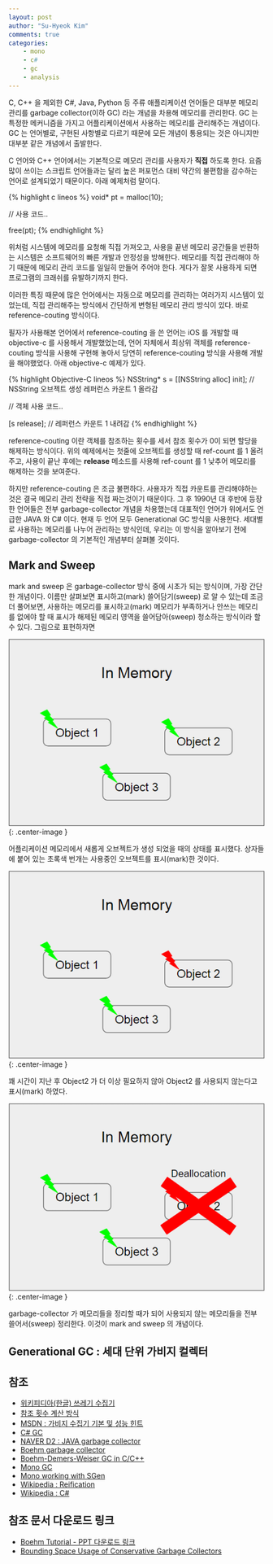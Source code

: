 ```yaml
---
layout: post
author: "Su-Hyeok Kim"
comments: true
categories:
    - mono
    - c#
    - gc
    - analysis
---
```


C, C++ 을 제외한 C#, Java, Python 등 주류 애플리케이션 언어들은 대부분 메모리 관리를 garbage collector(이하 GC) 라는 개념을 차용해 메모리를 관리한다. GC 는 특정한 메커니즘을 가지고 어플리케이션에서 사용하는 메모리를 관리해주는 개념이다. GC 는 언어별로, 구현된 사항별로 다르기 때문에 모든 개념이 통용되는 것은 아니지만 대부분 같은 개념에서 출발한다.

<!-- more -->

C 언어와 C++ 언어에서는 기본적으로 메모리 관리를 사용자가 __직접__ 하도록 한다. 요즘 많이 쓰이는 스크립트 언어들과는 달리 높은 퍼포먼스 대비 약간의 불편함을 감수하는 언어로 설계되었기 때문이다. 아래 예제처럼 말이다.

{% highlight c lineos %}
void* pt = malloc(10);

// 사용 코드..

free(pt);
{% endhighlight %}

위처럼 시스템에 메모리를 요청해 직접 가져오고, 사용을 끝낸 메모리 공간들을 반환하는 시스템은 소프트웨어의 빠른 개발과 안정성을 방해한다. 메모리를 직접 관리해야 하기 때문에 메모리 관리 코드를 일일히 만들어 주어야 한다. 게다가 잘못 사용하게 되면 프로그램의 크래쉬를 유발하기까지 한다.

이러한 특징 때문에 많은 언어에서는 자동으로 메모리를 관리하는 여러가지 시스템이 있었는데, 직접 관리해주는 방식에서 간단하게 변형된 메모리 관리 방식이 있다. 바로 reference-couting 방식이다.

필자가 사용해본 언어에서 reference-couting 을 쓴 언어는 iOS 를 개발할 때 objective-c 를 사용해서 개발했었는데, 언어 자체에서 최상위 객체를 reference-couting 방식을 사용해 구현해 놓아서 당연히 reference-couting 방식을 사용해 개발을 해야했었다. 아래 objective-c 예제가 있다.

{% highlight Objective-C lineos %}
NSString* s = [[NSString alloc] init];  // NSString 오브젝트 생성 레퍼런스 카운트 1 올라감

// 객체 사용 코드..

[s release];                            // 레퍼런스 카운트 1 내려감
{% endhighlight %}

reference-couting 이란 객체를 참조하는 횟수를 세서 참조 횟수가 0이 되면 할당을 해제하는 방식이다. 위의 예제에서는 첫줄에 오브젝트를 생성할 때 ref-count 를 1 올려주고, 사용이 끝난 후에는 __release__ 메소드를 사용해 ref-count 를 1 낮추어 메모리를 해제하는 것을 보여준다.

하지만 reference-couting 은 조금 불편하다. 사용자가 직접 카운트를 관리해야하는 것은 결국 메모리 관리 전략을 직접 짜는것이기 때문이다. 그 후 1990년 대 후반에 등장한 언어들은 전부 garbage-collector 개념을 차용했는데 대표적인 언어가 위에서도 언급한 JAVA 와 C# 이다. 현재 두 언어 모두 Generational GC 방식을 사용한다. 세대별로 사용하는 메모리를 나누어 관리하는 방식인데, 우리는 이 방식을 알아보기 전에 garbage-collector 의 기본적인 개념부터 살펴볼 것이다.

## Mark and Sweep

mark and sweep 은 garbage-collector 방식 중에 시초가 되는 방식이며, 가장 간단한 개념이다. 이름만 살펴보면 표시하고(mark) 쓸어담기(sweep) 로 알 수 있는데 조금 더 풀어보면, 사용하는 메모리를 표시하고(mark) 메모리가 부족하거나 안쓰는 메모리를 없에야 할 때 표시가 해제된 메모리 영역을 쓸어담아(sweep) 청소하는 방식이라 할 수 있다. 그림으로 표현하자면

![mark and sweep 0](/images/mark_and_sweep_0.png){: .center-image }

어플리케이션 메모리에서 새롭게 오브젝트가 생성 되었을 때의 상태를 표시했다. 상자들에 붙어 있는 초록색 번개는 사용중인 오브젝트를 표시(mark)한 것이다.

![mark and sweep 1](/images/mark_and_sweep_1.png){: .center-image }

꽤 시간이 지난 후 Object2 가 더 이상 필요하지 않아 Object2 를 사용되지 않는다고 표시(mark) 하였다.

![mark and sweep 2](/images/mark_and_sweep_2.png){: .center-image }

garbage-collector 가 메모리들을 정리할 때가 되어 사용되지 않는 메모리들을 전부 쓸어서(sweep) 정리한다. 이것이 mark and sweep 의 개념이다.

## Generational GC : 세대 단위 가비지 컬렉터

<!--
   가비지 컬렉션 개요?

   혼자서 관리하기
   REF-Count 방식
   mark-sweep(-compact) 방식
   Generational 방식

   Mono-Runtime 설명

   Mono Boehm 가비지 컬렉션 작동 원리
   Mono SGen 가비지 컬렉션 작동 원리

   실질적인 가비지 컬렉션 원인
    - ToString(), ToArray() 등의 컨테이너 컨버팅 메소드 : 대안(참조 방식 가져오는게 있음)
    - string + operator : 대안(string.Format, StringBulider)
    - 언박싱,박싱(유니티 코루틴에서 언박싱 발생) : 대안(Generic 사용)

  IDisposable, using keyword
-->

## 참조

- [위키피디아(한글) 쓰레기 수집기](https://ko.wikipedia.org/wiki/%EC%93%B0%EB%A0%88%EA%B8%B0_%EC%88%98%EC%A7%91_%28%EC%BB%B4%ED%93%A8%ED%84%B0_%EA%B3%BC%ED%95%99%29)
- [참조 횟수 계산 방식](https://ko.wikipedia.org/wiki/%EC%B0%B8%EC%A1%B0_%ED%9A%9F%EC%88%98_%EA%B3%84%EC%82%B0_%EB%B0%A9%EC%8B%9D)
- [MSDN : 가비지 수집기 기본 및 성능 힌트](https://msdn.microsoft.com/ko-kr/library/ms973837.aspx)
- [C# GC](http://ronniej.sfuh.tk/c-%EB%A9%94%EB%AA%A8%EB%A6%AC-%EA%B4%80%EB%A6%AC-%EC%A3%BC%EA%B8%B0-%EC%8A%A4%EC%BD%94%ED%94%84-%EA%B0%80%EB%B9%84%EC%A7%80-%EC%BB%AC%EB%A0%89%EC%85%98-lifetime-scope-garbage-collection/)
- [NAVER D2 : JAVA garbage collector](http://d2.naver.com/helloworld/1329)
- [Boehm garbage collector](https://en.wikipedia.org/wiki/Boehm_garbage_collector)
- [Boehm-Demers-Weiser GC in C/C++](https://github.com/ivmai/bdwgc)
- [Mono GC](http://www.mono-project.com/docs/advanced/garbage-collector/sgen/)
- [Mono working with SGen](http://www.mono-project.com/docs/advanced/garbage-collector/sgen/working-with-sgen/)
- [Wikipedia : Reification](https://en.wikipedia.org/wiki/Reification_(computer_science))
- [Wikipedia : C#](https://en.wikipedia.org/wiki/C_Sharp_(programming_language))

## 참조 문서 다운로드 링크

- [Boehm Tutorial - PPT 다운로드 링크](http://www.research.ibm.com/ismm04/slides/boehm-tutorial.ppt)
- [Bounding Space Usage of Conservative Garbage Collectors](https://pdfs.semanticscholar.org/b5de/c18f67406975f98a2e20dfb362d4e0542a91.pdf)
